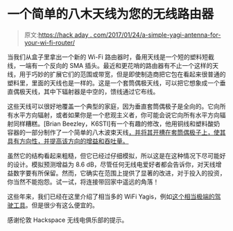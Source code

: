 # 一个简单的八木天线为您的无线路由器

> 原文:[https://hack aday . com/2017/01/24/a-simple-yagi-antenna-for-your-wi-fi-router/](https://hackaday.com/2017/01/24/a-simple-yagi-antenna-for-your-wi-fi-router/)

当我们从盒子里拿出一个新的 Wi-Fi 路由器时，备用天线是一个短的塑料短截线，一端有一个反向的 SMA 插头。最近和更花哨的路由器有不止一个这样的天线，用于巧妙的扩展它们的范围或带宽，但是即使制造商把它包在看起来很普通的塑料里，里面的天线也是一样的。这是一个套筒偶极天线，可以把它想象成一个垂直偶极天线，其中下辐射器是中空的，馈线通过它布线。

这些天线可以很好地覆盖一个典型的家庭，因为垂直套筒偶极子是全向的。它向所有水平方向辐射，或者如果你是一个悲观主义者，你可能会说它向所有水平方向辐射同样糟糕。[Brian Beezley，K6STI]有一个有趣的修改，他用铜线和塑料酸奶容器的一部分制作了一个简单的八木波束天线[，并将其开槽在套筒偶极子上，使其具有方向性，并提高该方向的增益和吞吐量。](http://ham-radio.com/k6sti/wifiyagi.htm)

虽然它的结构看起来粗糙，但它已经过仔细模拟，所以这是在这种情况下尽可能好的设计。模拟预测增益为 8.6 dB，尽管任何无线电爱好者都会告诉你，对天线增益数字要有所保留。然而，它确实在范围上提供了显著的改进，对于投入的投资，你当然不能抱怨。试一试，将连接带回家中遥远的角落！

这些年来，我们已经在这里介绍了相当多的 WiFi Yagis，例如[这个相当极端的驾驶工具](http://hackaday.com/2016/10/15/a-lot-of-wifi-power-a-yagi-and-a-snipers-scope/)。但是很少有这么便宜的。

感谢伦敦 Hackspace 无线电俱乐部的提示。